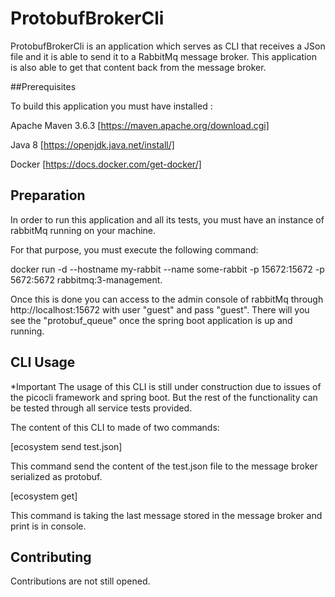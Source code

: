 # ProtobufBrokerCli

ProtobufBrokerCli is an application which serves as CLI that receives a JSon file and it is able to send it
to a RabbitMq message broker. This application is also able to get that content back from the message broker. 

##Prerequisites

To build this application you must have installed :

Apache Maven 3.6.3 [https://maven.apache.org/download.cgi]

Java 8 [https://openjdk.java.net/install/]

Docker [https://docs.docker.com/get-docker/]


## Preparation

In order to run this application and all its tests, you must have an instance of rabbitMq running on your machine.

For that purpose, you must execute the following command:

docker run -d --hostname my-rabbit --name some-rabbit -p 15672:15672 -p 5672:5672 rabbitmq:3-management.

Once this is done you can access to the admin console of rabbitMq through http://localhost:15672 with user "guest" 
and pass "guest". There will you see the "protobuf_queue" once the spring boot application is up and running.


## CLI Usage

*Important The usage of this CLI is still under construction due to issues of the picocli framework and spring boot. 
But the rest of the functionality can be tested through all service tests provided.

The content of this CLI to made of two commands:

[ecosystem send test.json]

This command send the content of the test.json file to the message broker serialized as protobuf.

[ecosystem get]

This command is taking the last message stored in the message broker and print is in console.


## Contributing
Contributions are not still opened.


